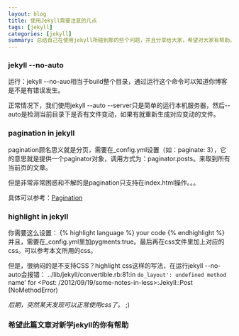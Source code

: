 ```yaml
---
layout: blog
title: 使用Jekyll需要注意的几点
tags: [jekyll]
categories: [jekyll]
summary: 总结自己在使用jekyll所碰到那的些个问题，并且分享给大家，希望对大家有帮助。
---
```

### jekyll --no-auto
运行：jekyll --no-auo相当于build整个目录，通过运行这个命令可以知道你博客是不是有错误发生。

正常情况下，我们使用jekyll --auto --server只是简单的运行本机服务器，然后--auto是检测当前目录下是否有文件变动，如果有就重新生成对应变动的文件。

### pagination in jekyll
pagination顾名思义就是分页，需要在_config.yml设置（如：paginate: 3），它的意思就是提供一个paginator对象，调用方式为：paginator.posts。来取到所有当前页的文章。

但是非常非常困惑和不解的是pagination只支持在index.html操作。。。

具体可以参考：<a href="https://github.com/mojombo/jekyll/wiki/Pagination" target="_blank">Pagination</a>

### highlight in jekyll
你需要这么设置：
{\% highlight language \%}
your code
{\% endhighlight \%}
并且，需要在_config.yml里加pygments:true。最后再在css文件里加上对应的css。可以参考本文所用的css。

但是，很纳闷的是不支持CSS？highlight css这样的写法，在运行jekyll --no-auto会报错：
../lib/jekyll/convertible.rb:81:in `do_layout': undefined method `name' for <Post: /2012/09/19/some-notes-in-less>:Jekyll::Post (NoMethodError)

*后期，突然某天发现可以正常使用css了。* ;)

### 希望此篇文章对新学jekyll的你有帮助
